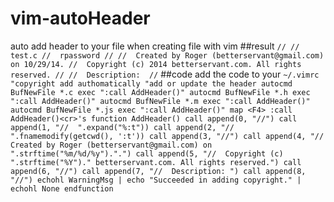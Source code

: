 vim-autoHeader
==============

auto add header to your file when creating file with vim
##result
`
//
//  test.c
//  rpassword
//
//  Created by Roger (betterservant@gmail.com) on 10/29/14.
//  Copyright (c) 2014 betterservant.com. All rights reserved.
//
//  Description: 
//
`
##code
add the code to your `~/.vimrc`
`
"copyright add authomatically
"add or update the header
autocmd BufNewFile *.c exec ":call AddHeader()"
autocmd BufNewFile *.h exec ":call AddHeader()"
autocmd BufNewFile *.m exec ":call AddHeader()"
autocmd BufNewFile *.js exec ":call AddHeader()"
map <F4> :call AddHeader()<cr>'s
function AddHeader()
    call append(0, "//")
    call append(1, "//  ".expand("%:t"))
    call append(2, "//  ".fnamemodify(getcwd(), ':t'))
    call append(3, "//")
    call append(4, "//  Created by Roger (betterservant@gmail.com) on ".strftime("%m/%d/%y").".")
    call append(5, "//  Copyright (c) ".strftime("%Y")." betterservant.com. All rights reserved.")
    call append(6, "//")
    call append(7, "//  Description: ")
    call append(8, "//")
    echohl WarningMsg | echo "Succeeded in adding copyright." | echohl None
endfunction
`

